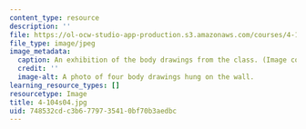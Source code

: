 ```yaml
---
content_type: resource
description: ''
file: https://ol-ocw-studio-app-production.s3.amazonaws.com/courses/4-104-architectural-design-intentions-spring-2004/748532cdc3b6779735410bf70b3aedbc_4-104s04.jpg
file_type: image/jpeg
image_metadata:
  caption: An exhibition of the body drawings from the class. (Image courtesy of OCW.)
  credit: ''
  image-alt: A photo of four body drawings hung on the wall.
learning_resource_types: []
resourcetype: Image
title: 4-104s04.jpg
uid: 748532cd-c3b6-7797-3541-0bf70b3aedbc
---
```


